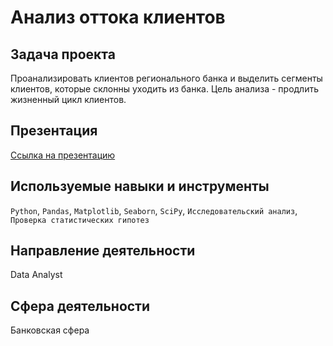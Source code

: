 # Анализ оттока клиентов
## Задача проекта
Проанализировать клиентов регионального банка и выделить сегменты клиентов, 
которые склонны уходить из банка. Цель анализа - продлить жизненный цикл клиентов.

## Презентация
[Ссылка на презентацию](https://disk.yandex.ru/i/J8gtW-loty3MAg)

## Используемые навыки и инструменты
`Python`, `Pandas`, `Matplotlib`, `Seaborn`, `SciPy`, `Исследовательский анализ`, `Проверка статистических гипотез`

## Направление деятельности
Data Analyst

## Сфера деятельности
Банковская сфера
